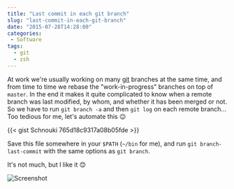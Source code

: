 ```yaml
---
title: "Last commit in each git branch"
slug: "last-commit-in-each-git-branch"
date: "2015-07-28T14:28:00"
categories:
 - Software
tags:
  - git
  - zsh
---
```


At work we're usually working on many [git][] branches at the same time, and from time to time we rebase the
"work-in-progress" branches on top of `master`. In the end it makes it quite complicated to know when a remote branch
was last modified, by whom, and whether it has been merged or not. So we have to run `git branch -a` and then `git log`
on each remote branch... Too tedious for me, let's automate this :wink:

{{< gist Schnouki 765d18c9317a08b05fde >}}

Save this file somewhere in your `$PATH` (`~/bin` for me), and run `git branch-last-commit` with the same options as
`git branch`.

It's not much, but I like it :blush:

![Screenshot](/img/2015/git-branch-last-commit.png)

[git]: http://git-scm.com/
